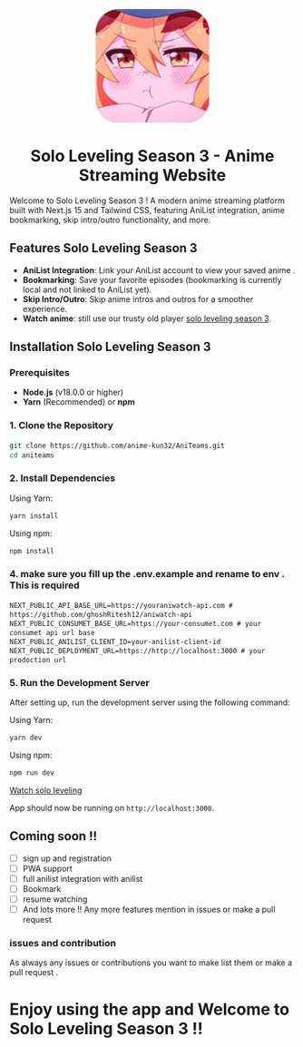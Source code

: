 <p align="center">
  <img src="public/aniteams-logo.png" alt="AniTeams Logo" width="200" />
</p>

<h1 align="center">Solo Leveling Season 3 - Anime Streaming Website</h1>

Welcome to Solo Leveling Season 3 ! A modern anime streaming platform built with Next.js 15 and Tailwind CSS, featuring AniList integration, anime bookmarking, skip intro/outro functionality, and more.

## Features Solo Leveling Season 3

- **AniList Integration**: Link your AniList account to view your saved anime .
- **Bookmarking**: Save your favorite episodes (bookmarking is currently local and not linked to AniList yet).
- **Skip Intro/Outro**: Skip anime intros and outros for a smoother experience.
- **Watch anime**: still use our trusty old player   [solo leveling season 3](https://sololevelingseason3.org).

## Installation Solo Leveling Season 3

### Prerequisites

- **Node.js** (v18.0.0 or higher)
- **Yarn** (Recommended) or **npm**

### 1. Clone the Repository

```bash
git clone https://github.com/anime-kun32/AniTeams.git
cd aniteams
```

### 2. Install Dependencies 

Using Yarn:

```bash
yarn install
```

Using npm:

```bash
npm install
```

### 4. make sure you fill up the .env.example and rename to env . This is required 

```.env
NEXT_PUBLIC_API_BASE_URL=https://youraniwatch-api.com # https://github.com/ghoshRitesh12/aniwatch-api
NEXT_PUBLIC_CONSUMET_BASE_URL=https://your-consumet.com # your consumet api url base 
NEXT_PUBLIC_ANILIST_CLIENT_ID=your-anilist-client-id
NEXT_PUBLIC_DEPLOYMENT_URL=https://http://localhost:3000 # your prodoction url 
```

### 5. Run the Development Server

After setting up, run the development server using the following command:

Using Yarn:

```bash
yarn dev
```

Using npm:

```bash
npm run dev
```
[Watch solo leveling](https://sololevelingseason3.org)

App should now be running on `http://localhost:3000`.

## Coming soon !!
- [ ] sign up and registration
- [ ] PWA support 
- [ ] full anilist integration with anilist
- [ ] Bookmark
- [ ] resume watching
- [ ] And lots more !! Any more features mention in issues or make a pull request 

### issues and contribution 
As always any issues or contributions you want to make list them or make a pull request . 

#  Enjoy using the app and Welcome to Solo Leveling Season 3 !!
